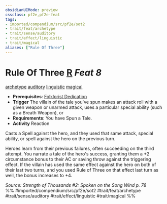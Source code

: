 ```yaml
---
obsidianUIMode: preview
cssclass: pf2e,pf2e-feat
tags:
- imported/compendium/src/pf2e/sot2
- trait/feat/archetype
- trait/sense/auditory
- trait/effect/linguistic
- trait/magical
aliases: ["Rule Of Three"]
---
```

# Rule Of Three  [R](chapter-9-playing-the-game.md#Actions "Reaction") *Feat 8*  
[archetype](archetype.md)  [auditory](auditory.md)  [linguistic](linguistic.md)  [magical](magical.md)  

- **Prerequisites**: [Folklorist Dedication](folklorist-dedication-sot2.md)
- **Trigger** The villain of the tale you've spun makes an attack roll with a given weapon or unarmed attack, uses a particular special ability (such as a Breath Weapon), or
- **Requirements**: You have Spun a Tale.
- **Activity** Reaction

Casts a Spell against the hero, and they used that same attack, special ability, or spell against the hero on the previous turn.

Heroes learn from their previous failures, often succeeding on the third attempt. You narrate a tale of the hero's success, granting them a +2 circumstance bonus to their AC or saving throw against the triggering effect. If the villain has used the same effect against the hero on both of their last two turns, and you used Rule of Three on that effect last turn as well, the bonus increases to +4.

*Source: Strength of Thousands #2: Spoken on the Song Wind p. 78*  
%% #imported/compendium/src/pf2e/sot2 #trait/feat/archetype #trait/sense/auditory #trait/effect/linguistic #trait/magical %%